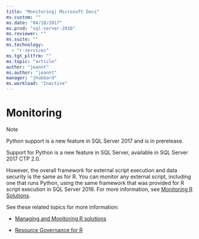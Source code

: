 ```yaml
---
title: "Monitoring| Microsoft Docs"
ms.custom: ""
ms.date: "04/18/2017"
ms.prod: "sql-server-2016"
ms.reviewer: ""
ms.suite: ""
ms.technology: 
  - "r-services"
ms.tgt_pltfrm: ""
ms.topic: "article"
author: "jeannt"
ms.author: "jeannt"
manager: "jhubbard"
ms.workload: "Inactive"
---
```

# Monitoring


> [!NOTE]
> Python support is a new feature in SQL Server 2017 and is in prerelease.

Support for Python is a new feature in SQL Server, available in SQL Server 2017 CTP 2.0.

However, the overall framework for external script execution and data security is the same as for R. You can monitor any external script, including one that runs Python, using the same framework that was provided for R script execution in SQL Server 2016. For more information, see [Monitoring R Solutions](../r/managing-and-monitoring-r-solutions.md).

See these related topics for more information:

+ [Managing and Monitoring R solutions](../../advanced-analytics/r/managing-and-monitoring-r-solutions.md)

+ [Resource Governance for R](../../advanced-analytics/r/resource-governance-for-r-services.md)

